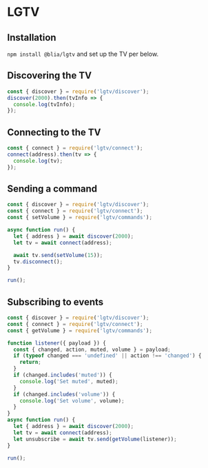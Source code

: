 # LGTV

## Installation

`npm install @blia/lgtv` and set up the TV per below.

## Discovering the TV

```js
const { discover } = require('lgtv/discover');
discover(2000).then(tvInfo => {
  console.log(tvInfo);
});
```

## Connecting to the TV

```js
const { connect } = require('lgtv/connect');
connect(address).then(tv => {
  console.log(tv);
});
```

## Sending a command

```js
const { discover } = require('lgtv/discover');
const { connect } = require('lgtv/connect');
const { setVolume } = require('lgtv/commands');

async function run() {
  let { address } = await discover(2000);
  let tv = await connect(address);

  await tv.send(setVolume(15));
  tv.disconnect();
}

run();
```

## Subscribing to events

```js
const { discover } = require('lgtv/discover');
const { connect } = require('lgtv/connect');
const { getVolume } = require('lgtv/commands');

function listener({ payload }) {
  const { changed, action, muted, volume } = payload;
  if (typeof changed === 'undefined' || action !== 'changed') {
    return;
  }
  if (changed.includes('muted')) {
    console.log('Set muted', muted);
  }
  if (changed.includes('volume')) {
    console.log('Set volume', volume);
  }
}
async function run() {
  let { address } = await discover(2000);
  let tv = await connect(address);
  let unsubscribe = await tv.send(getVolume(listener));
}

run();
```
